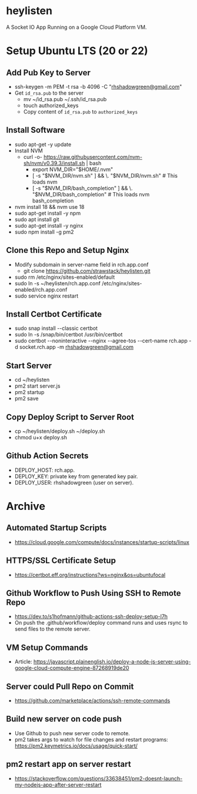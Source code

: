 # heylisten

A Socket IO App Running on a Google Cloud Platform VM.

# Setup Ubuntu LTS (20 or 22)

## Add Pub Key to Server
- ssh-keygen -m PEM -t rsa -b 4096 -C "rhshadowgreen@gmail.com"
- Get `id_rsa.pub` to the server
  - mv ~/id_rsa.pub ~/.ssh/id_rsa.pub
  - touch authorized_keys
  - Copy content of `id_rsa.pub` to `authorized_keys`

## Install Software
- sudo apt-get -y update
- Install NVM
  - curl -o- https://raw.githubusercontent.com/nvm-sh/nvm/v0.39.3/install.sh | bash
    - export NVM_DIR="$HOME/.nvm"
    - [ -s "$NVM_DIR/nvm.sh" ] && \. "$NVM_DIR/nvm.sh"  # This loads nvm
    - [ -s "$NVM_DIR/bash_completion" ] && \. "$NVM_DIR/bash_completion"  # This loads nvm bash_completion
- nvm install 18 && nvm use 18
- sudo apt-get install -y npm
- sudo apt install git
- sudo apt-get install -y nginx
- sudo npm install -g pm2

## Clone this Repo and Setup Nginx
- Modify subdomain in server-name field in rch.app.conf
  - git clone https://github.com/strawstack/heylisten.git
- sudo rm /etc/nginx/sites-enabled/default
- sudo ln -s ~/heylisten/rch.app.conf /etc/nginx/sites-enabled/rch.app.conf
- sudo service nginx restart

## Install Certbot Certificate
- sudo snap install --classic certbot
- sudo ln -s /snap/bin/certbot /usr/bin/certbot
- sudo certbot --noninteractive --nginx --agree-tos --cert-name rch.app -d socket.rch.app -m rhshadowgreen@gmail.com

## Start Server
- cd ~/heylisten
- pm2 start server.js
- pm2 startup
- pm2 save

## Copy Deploy Script to Server Root
- cp ~/heylisten/deploy.sh ~/deploy.sh
- chmod u+x deploy.sh

## Github Action Secrets
- DEPLOY_HOST: rch.app.
- DEPLOY_KEY: private key from generated key pair.
- DEPLOY_USER: rhshadowgreen (user on server).

# Archive

## Automated Startup Scripts
- https://cloud.google.com/compute/docs/instances/startup-scripts/linux

## HTTPS/SSL Certificate Setup
- https://certbot.eff.org/instructions?ws=nginx&os=ubuntufocal

## Github Workflow to Push Using SSH to Remote Repo
- https://dev.to/s1hofmann/github-actions-ssh-deploy-setup-l7h
- On push the .github/workflow/deploy command runs and uses rsync to send files to the remote server.

## VM Setup Commands
- Article: https://javascript.plainenglish.io/deploy-a-node-js-server-using-google-cloud-compute-engine-87268919de20

## Server could Pull Repo on Commit
- https://github.com/marketplace/actions/ssh-remote-commands

## Build new server on code push
- Use Github to push new server code to remote.
- pm2 takes args to watch for file changes and restart programs: https://pm2.keymetrics.io/docs/usage/quick-start/

## pm2 restart app on server restart
- https://stackoverflow.com/questions/33638451/pm2-doesnt-launch-my-nodejs-app-after-server-restart
